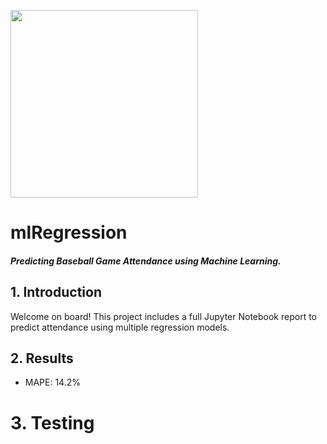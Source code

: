 <img width="300" style="float:center" 
     src="https://i.imgur.com/BhLet54.png" />



# mlRegression
#### _Predicting Baseball Game Attendance using Machine Learning._

## 1. Introduction

Welcome on board! This project includes a full Jupyter Notebook report to predict attendance using multiple regression models.

## 2. Results

* MAPE: 14.2%

# 3. Testing






